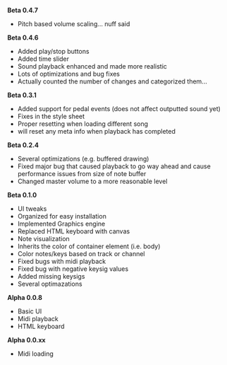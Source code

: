 **Beta 0.4.7**
- Pitch based volume scaling... nuff said

**Beta 0.4.6**
- Added play/stop buttons
- Added time slider
- Sound playback enhanced and made more realistic
- Lots of optimizations and bug fixes
- Actually counted the number of changes and categorized them...

**Beta 0.3.1**
- Added support for pedal events (does not affect outputted sound yet)
- Fixes in the style sheet
- Proper resetting when loading different song
- will reset any meta info when playback has completed

**Beta 0.2.4**
- Several optimizations (e.g. buffered drawing)
- Fixed major bug that caused playback to go way ahead and cause performance issues from size of note buffer
- Changed master volume to a more reasonable level

**Beta 0.1.0**
- UI tweaks
- Organized for easy installation
- Implemented Graphics engine
- Replaced HTML keyboard with canvas
- Note visualization
- Inherits the color of container element (i.e. body)
- Color notes/keys based on track or channel
- Fixed bugs with midi playback
- Fixed bug with negative keysig values
- Added missing keysigs
- Several optimazations

**Alpha 0.0.8**
- Basic UI
- Midi playback
- HTML keyboard

**Alpha 0.0.xx**
- Midi loading
